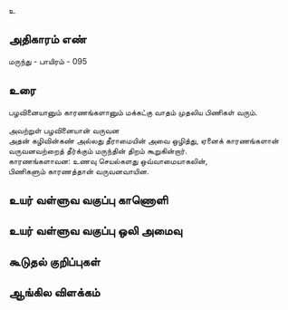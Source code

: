 உ


## அதிகாரம் எண்

மருந்து - பாயிரம் - 095	
## உரை

பழவினையானும்
காரணங்களானும்
மக்கட்கு வாதம் முதலிய பிணிகள் வரும்.  

அவற்றுள் பழவினையான் வருவன  
அதன் கழிவின்கண்
அல்லது தீராமையின் அவை ஒழித்து, 
ஏனைக் காரணங்களான் வருவனவற்றைத்
தீர்க்கும் மருந்தின் திறம் கூறுகின்றார்.  
காரணங்களாவன:
உணவு செயல்களது ஒவ்வாமையாகலின்,  
பிணிகளும் காரணத்தான் வருவனவாயின.


## உயர் வள்ளுவ வகுப்பு காணொளி


## உயர் வள்ளுவ வகுப்பு ஒலி அமைவு 


## கூடுதல் குறிப்புகள்


## ஆங்கில விளக்கம்

